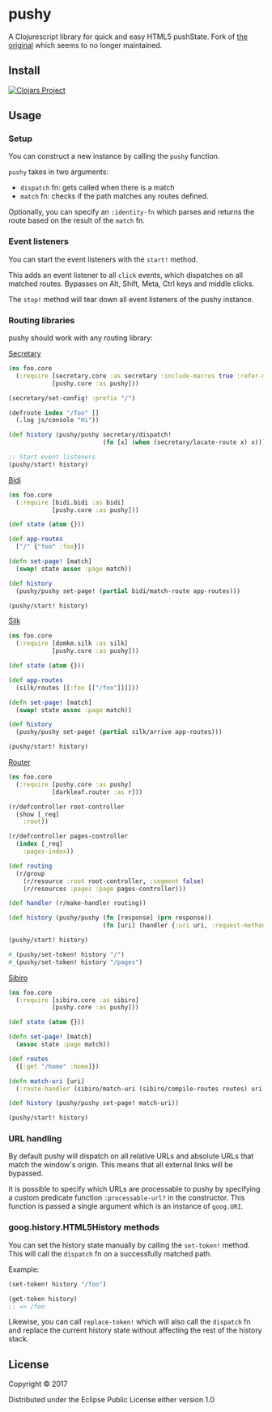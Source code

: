 # pushy

A Clojurescript library for quick and easy HTML5 pushState. Fork of [the original](https://github.com/kibu-australia/pushy) which seems to no longer maintained.

## Install

[![Clojars Project](https://img.shields.io/clojars/v/lifecheq/pushy.svg)](https://clojars.org/lifecheq/pushy)

## Usage

### Setup

You can construct a new instance by calling the `pushy` function.

`pushy` takes in two arguments:

* `dispatch` fn: gets called when there is a match
* `match` fn: checks if the path matches any routes defined.

Optionally, you can specify an `:identity-fn` which parses and returns the route based on the result of the `match` fn.

### Event listeners

You can start the event listeners with the `start!` method.

This adds an event listener to all `click` events, which dispatches on all matched routes.
Bypasses on Alt, Shift, Meta, Ctrl keys and middle clicks.

The `stop!` method will tear down all event listeners of the pushy instance.

### Routing libraries

pushy should work with any routing library:

[Secretary](https://github.com/gf3/secretary)

```clojure
(ns foo.core
  (:require [secretary.core :as secretary :include-macros true :refer-macros [defroute]]
            [pushy.core :as pushy]))

(secretary/set-config! :prefix "/")

(defroute index "/foo" []
  (.log js/console "Hi"))

(def history (pushy/pushy secretary/dispatch!
                          (fn [x] (when (secretary/locate-route x) x))))

;; Start event listeners
(pushy/start! history)
```

[Bidi](https://github.com/juxt/bidi)

```clojure
(ns foo.core
  (:require [bidi.bidi :as bidi]
            [pushy.core :as pushy]))

(def state (atom {}))

(def app-routes
  ["/" {"foo" :foo}])

(defn set-page! [match]
  (swap! state assoc :page match))

(def history
  (pushy/pushy set-page! (partial bidi/match-route app-routes)))

(pushy/start! history)
```

[Silk](https://github.com/DomKM/silk)

```clojure
(ns foo.core
  (:require [domkm.silk :as silk]
            [pushy.core :as pushy]))

(def state (atom {}))

(def app-routes
  (silk/routes [[:foo [["/foo"]]]]))

(defn set-page! [match]
  (swap! state assoc :page match))

(def history
  (pushy/pushy set-page! (partial silk/arrive app-routes)))

(pushy/start! history)
```

[Router](https://github.com/darkleaf/router)

```clojure
(ns foo.core
  (:require [pushy.core :as pushy]
            [darkleaf.router :as r]))

(r/defcontroller root-controller
  (show [_req]
    :root))

(r/defcontroller pages-controller
  (index [_req]
    :pages-index))

(def routing
  (r/group
    (r/resource :root root-controller, :segment false)
    (r/resources :pages :page pages-controller)))

(def handler (r/make-handler routing))

(def history (pushy/pushy (fn [response] (prn response))
                          (fn [uri] (handler {:uri uri, :request-method :get}))))

(pushy/start! history)

#_(pushy/set-token! history "/")
#_(pushy/set-token! history "/pages")
```

[Sibiro](https://github.com/aroemers/sibiro)

```clojure
(ns foo.core
  (:require [sibiro.core :as sibiro]
            [pushy.core :as pushy]))

(def state (atom {}))

(defn set-page! [match]
  (assoc state :page match))

(def routes
  {[:get "/home" :home]})

(defn match-uri [uri]
  (:route-handler (sibiro/match-uri (sibiro/compile-routes routes) uri :get)))

(def history (pushy/pushy set-page! match-uri))

(pushy/start! history)
```

### URL handling

By default pushy will dispatch on all relative URLs and absolute URLs that match the window's origin. This means that all external links will be bypassed.

It is possible to specify which URLs are processable to pushy by specifying a custom predicate function `:processable-url?` in the constructor. This function is passed a single argument which is an instance of `goog.URI`.

### goog.history.HTML5History methods

You can set the history state manually by calling the `set-token!` method. This will call the `dispatch` fn on a successfully matched path.

Example:

```clojure
(set-token! history "/foo")

(get-token history)
;; => /foo
```

Likewise, you can call `replace-token!` which will also call the `dispatch` fn and replace the current history state without affecting the rest of the history stack.

## License

Copyright © 2017

Distributed under the Eclipse Public License either version 1.0
